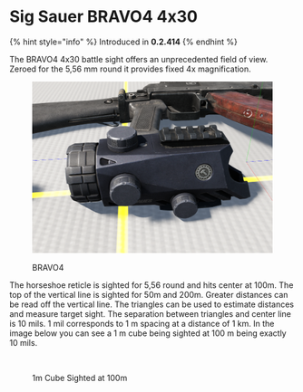 # Sig Sauer BRAVO4 4x30

{% hint style="info" %}
Introduced in **0.2.414**
{% endhint %}

The BRAVO4 4x30 battle sight offers an unprecedented field of view. Zeroed for the 5,56 mm round it provides fixed 4x magnification.

<figure><img src="../../../../../../.gitbook/assets/image (19) (1).png" alt=""><figcaption><p>BRAVO4</p></figcaption></figure>

The horseshoe reticle is sighted for 5,56 round and hits center at 100m. The top of the vertical line is sighted for 50m and 200m. Greater distances can be read off the vertical line. The triangles can be used to estimate distances and measure target sight. The separation between triangles and center line is 10 mils. 1 mil corresponds to 1 m spacing at a distance of 1 km. In the image below you can see a 1 m cube being sighted at 100 m being exactly 10 mils.

<figure><img src="../../../../../../.gitbook/assets/image (8) (4) (1).png" alt=""><figcaption><p>1m Cube Sighted at 100m</p></figcaption></figure>
